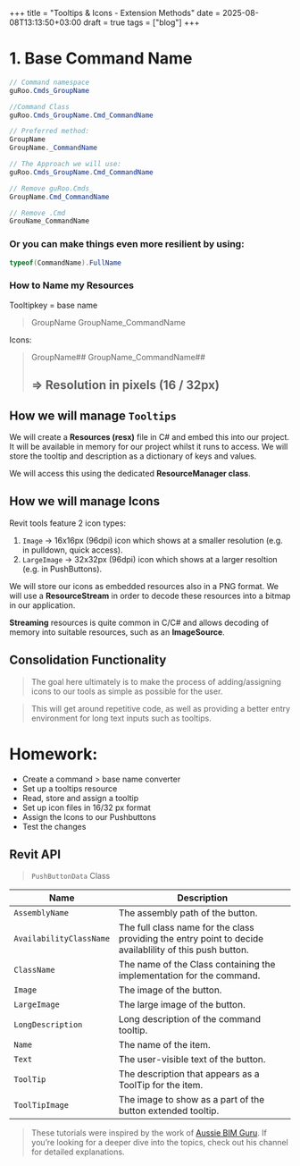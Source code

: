 +++
title = "Tooltips & Icons - Extension Methods"
date = 2025-08-08T13:13:50+03:00
draft = true
tags = ["blog"]
+++

# 1. Base Command Name
```C#
// Command namespace
guRoo.Cmds_GroupName

//Command Class
guRoo.Cmds_GroupName.Cmd_CommandName

// Preferred method:
GroupName
GroupName._CommandName

// The Approach we will use:
guRoo.Cmds_GroupName.Cmd_CommandName

// Remove guRoo.Cmds_
GroupName.Cmd_CommandName

// Remove .Cmd
GrouName_CommandName
```

### Or you can make things even more resilient by using:
```C#
typeof(CommandName).FullName
```

### How to Name my Resources

Tooltipkey = base name
> GroupName
> GroupName_CommandName

Icons:
>GroupName##
>GroupName_CommandName##
>## => Resolution in pixels (16 / 32px)


## How we will manage `Tooltips`
We will create a **Resources (resx)** file in C# and embed this into our project. It will be available in memory for our project whilst it runs to access. We will store the tooltip and description as a dictionary of keys and values.

We will access this using the dedicated **ResourceManager class**.

## How we will manage Icons
Revit tools feature 2 icon types:

1. `Image` -> 16x16px (96dpi) icon which shows at a smaller resolution (e.g. in pulldown, quick access).
2. `LargeImage` -> 32x32px (96dpi) icon which shows at a larger resoltion (e.g. in PushButtons).

We will store our icons as embedded resources also in a PNG format. We will use a **ResourceStream** in order to decode these resources into a bitmap in our application.

**Streaming** resources is quite common in C/C# and allows decoding of memory into suitable resources, such as an **ImageSource**.


## Consolidation Functionality
> The goal here ultimately is to make the process of adding/assigning icons to our tools as simple as possible for the user.

>This will get around repetitive code, as well as providing a better entry environment for long text inputs such as tooltips.

# Homework:
- Create a command > base name converter
- Set up a tooltips resource 
- Read, store and assign a tooltip
- Set up icon files in 16/32 px format
- Assign the Icons to our Pushbuttons
- Test the changes

## Revit API
>`PushButtonData` Class

| Name                    | Description                                                                                              |
| ----------------------- | -------------------------------------------------------------------------------------------------------- |
| `AssemblyName`          | The assembly path of the button.                                                                         |
| `AvailabilityClassName` | The full class name for the class providing the entry point to decide availablility of this push button. |
| `ClassName`             | The name of the Class containing the implementation for the command.                                     |
| `Image`                 | The image of the button.                                                                                 |
| `LargeImage`            | The large image of the button.                                                                           |
| `LongDescription`       | Long description of the command tooltip.                                                                 |
| `Name`                  | The name of the item.                                                                                    |
| `Text`                  | The user-visible text of the button.                                                                     |
| `ToolTip`               | The description that appears as a ToolTip for the item.                                                  |
| `ToolTipImage`          | The image to show as a part of the button extended tooltip.                                              |


> These tutorials were inspired by the work of [Aussie BIM Guru](https://www.youtube.com/@AussieBIMGuru). If you’re looking for a deeper dive into the topics, check out his channel for detailed explanations.